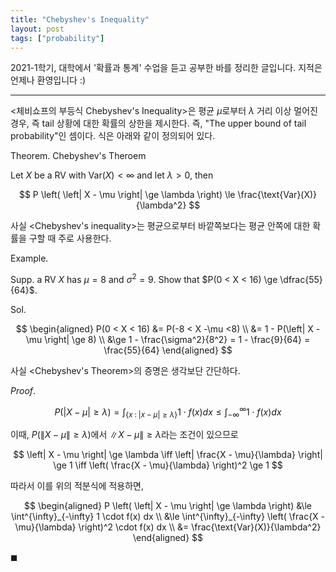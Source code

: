 ```yaml
---
title: "Chebyshev's Inequality"
layout: post
tags: ["probability"]
---
```



2021-1학기, 대학에서 '확률과 통계' 수업을 듣고 공부한 바를 정리한 글입니다. 지적은 언제나 환영입니다 :)

<hr/>

\<체비쇼프의 부등식 Chebyshev's Inequality\>은 평균 $\mu$로부터 $\lambda$ 거리 이상 멀어진 경우, 즉 tail 상황에 대한 확률의 상한을 제시한다. 즉, "The upper bound of tail probability"인 셈이다. 식은 아래와 같이 정의되어 있다.

<span class="statement-title">Theorem.</span> Chebyshev's Theroem<br>

Let $X$ be a RV with $\text{Var}(X) < \infty$ and let $\lambda > 0$, then

$$
P \left( \left| X - \mu \right| \ge \lambda \right) \le \frac{\text{Var}(X)}{\lambda^2}
$$

사실 \<Chebyshev's inequality\>는 평균으로부터 바깥쪽보다는 평균 안쪽에 대한 확률을 구할 때 주로 사용한다.

<span class="statement-title">Example.</span><br>

Supp. a RV $X$ has $\mu = 8$ and $\sigma^2 = 9$. Show that $P(0 < X < 16) \ge \dfrac{55}{64}$.

Sol. 

$$
\begin{aligned}
P(0 < X < 16) &= P(-8 < X -\mu <8) \\    
&= 1 - P(\left| X - \mu \right| \ge 8) \\
&\ge 1 - \frac{\sigma^2}{8^2} = 1 - \frac{9}{64} = \frac{55}{64}
\end{aligned}
$$

사실 \<Chebyshev's Theorem\>의 증명은 생각보단 간단하다.

<span class="statement-title">*Proof*.</span><br>

$$
P \left( \left| X - \mu \right| \ge \lambda \right) = \int_{\{ x \; : \; \left| x - \mu \right| \ge \lambda \}} 1 \cdot f(x) dx \le \int^{\infty}_{-\infty} 1 \cdot f(x) dx 
$$

이때, $P \left( \left\| X - \mu \right\| \ge \lambda \right)$에서 $\left\| X - \mu \right\| \ge \lambda$라는 조건이 있으므로

$$
\left| X - \mu \right| \ge \lambda \iff \left| \frac{X - \mu}{\lambda} \right| \ge 1 \iff \left( \frac{X - \mu}{\lambda} \right)^2 \ge 1
$$

따라서 이를 위의 적분식에 적용하면,

$$
\begin{aligned}
P \left( \left| X - \mu \right| \ge \lambda \right) &\le \int^{\infty}_{-\infty} 1 \cdot f(x) dx \\
&\le \int^{\infty}_{-\infty} \left( \frac{X - \mu}{\lambda} \right)^2 \cdot f(x) dx \\
&= \frac{\text{Var}(X)}{\lambda^2}
\end{aligned}
$$

$\blacksquare$


